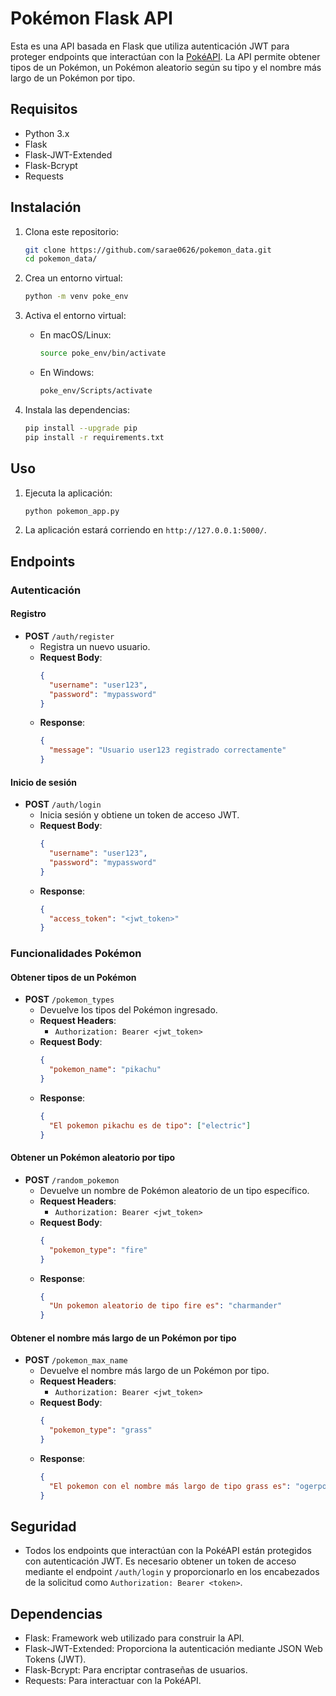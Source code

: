 # Pokémon Flask API

Esta es una API basada en Flask que utiliza autenticación JWT para proteger endpoints que interactúan con la [PokéAPI](https://pokeapi.co/). La API permite obtener tipos de un Pokémon, un Pokémon aleatorio según su tipo y el nombre más largo de un Pokémon por tipo.

## Requisitos

- Python 3.x
- Flask
- Flask-JWT-Extended
- Flask-Bcrypt
- Requests

## Instalación

1. Clona este repositorio:
   ```bash
   git clone https://github.com/sarae0626/pokemon_data.git
   cd pokemon_data/
   ```

2. Crea un entorno virtual:
   ```bash
   python -m venv poke_env
   ```

3. Activa el entorno virtual:
   - En macOS/Linux:
     ```bash
     source poke_env/bin/activate
     ```
   - En Windows:
     ```bash
     poke_env/Scripts/activate
     ```

4. Instala las dependencias:
   ```bash
   pip install --upgrade pip
   pip install -r requirements.txt
   ```


## Uso

1. Ejecuta la aplicación:
   ```bash
   python pokemon_app.py
   ```

2. La aplicación estará corriendo en `http://127.0.0.1:5000/`.

## Endpoints

### Autenticación

#### Registro
- **POST** `/auth/register`
  - Registra un nuevo usuario.
  - **Request Body**:
    ```json
    {
      "username": "user123",
      "password": "mypassword"
    }
    ```
  - **Response**:
    ```json
    {
      "message": "Usuario user123 registrado correctamente"
    }
    ```

#### Inicio de sesión
- **POST** `/auth/login`
  - Inicia sesión y obtiene un token de acceso JWT.
  - **Request Body**:
    ```json
    {
      "username": "user123",
      "password": "mypassword"
    }
    ```
  - **Response**:
    ```json
    {
      "access_token": "<jwt_token>"
    }
    ```

### Funcionalidades Pokémon

#### Obtener tipos de un Pokémon
- **POST** `/pokemon_types`
  - Devuelve los tipos del Pokémon ingresado.
  - **Request Headers**:
    - `Authorization: Bearer <jwt_token>`
  - **Request Body**:
    ```json
    {
      "pokemon_name": "pikachu"
    }
    ```
  - **Response**:
    ```json
    {
      "El pokemon pikachu es de tipo": ["electric"]
    }
    ```

#### Obtener un Pokémon aleatorio por tipo
- **POST** `/random_pokemon`
  - Devuelve un nombre de Pokémon aleatorio de un tipo específico.
  - **Request Headers**:
    - `Authorization: Bearer <jwt_token>`
  - **Request Body**:
    ```json
    {
      "pokemon_type": "fire"
    }
    ```
  - **Response**:
    ```json
    {
      "Un pokemon aleatorio de tipo fire es": "charmander"
    }
    ```

#### Obtener el nombre más largo de un Pokémon por tipo
- **POST** `/pokemon_max_name`
  - Devuelve el nombre más largo de un Pokémon por tipo.
  - **Request Headers**:
    - `Authorization: Bearer <jwt_token>`
  - **Request Body**:
    ```json
    {
      "pokemon_type": "grass"
    }
    ```
  - **Response**:
    ```json
    {
      "El pokemon con el nombre más largo de tipo grass es": "ogerpon-hearthflame-mask"
    }
    ```

## Seguridad

- Todos los endpoints que interactúan con la PokéAPI están protegidos con autenticación JWT. Es necesario obtener un token de acceso mediante el endpoint `/auth/login` y proporcionarlo en los encabezados de la solicitud como `Authorization: Bearer <token>`.

## Dependencias

- Flask: Framework web utilizado para construir la API.
- Flask-JWT-Extended: Proporciona la autenticación mediante JSON Web Tokens (JWT).
- Flask-Bcrypt: Para encriptar contraseñas de usuarios.
- Requests: Para interactuar con la PokéAPI.
